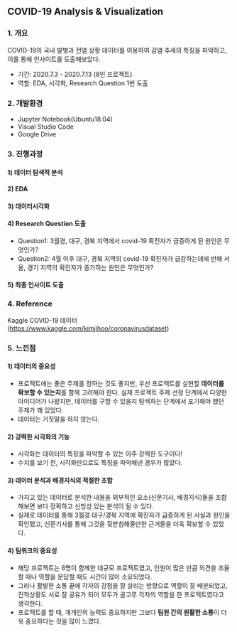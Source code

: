 ## COVID-19 Analysis & Visualization


### 1. 개요
COVID-19의 국내 발병과 전염 상황 데이터를 이용하여 감염 추세의 특징을 파악하고, 이를 통해 인사이트를 도출해보았다.
- 기간: 2020.7.3 - 2020.7.13 (8인 프로젝트)
- 역할: EDA, 시각화, Research Question 1번 도출


### 2. 개발환경
- Jupyter Notebook(Ubuntu18.04)
- Visual Studio Code
- Google Drive


### 3.  진행과정

#### 1) 데이터 탐색적 분석

#### 2) EDA

#### 3) 데이터시각화

#### 4) Research Question 도출
- Question1: 3월경, 대구, 경북 지역에서 covid-19 확진자가 급증하게 된 원인은 무엇인가?
- Question2: 4월 이후 대구, 경북 지역의 covid-19 확진자가 급감하는데에 반해 서울, 경기 지역의 확진자가 증가하는 원인은 무엇인가?

#### 5) 최종 인사이트 도출


### 4. Reference 
Kaggle COVID-19 데이터 (https://www.kaggle.com/kimjihoo/coronavirusdataset)


### 5. 느낀점
#### 1) 데이터의 중요성
- 프로젝트에는 좋은 주제를 정하는 것도 좋지만, 우선 프로젝트를 실현할 **데이터를 확보할 수 있는지**를 함께 고려해야 한다. 실제 프로젝트 주제 선정 단계에서 다양한 아이디어가 나왔지만, 데이터를 구할 수 있을지 탐색하는 단계에서 포기해야 했던 주제가 꽤 있었다.
- 데이터는 거짓말을 하지 않는다.

#### 2) 강력한 시각화의 기능
- 시각화는 데이터의 특징을 파악할 수 있는 아주 강력한 도구이다!
- 수치를 보기 전, 시각화만으로도 특징을 파악해낸 경우가 많았다.

#### 3) 데이터 분석과 배경지식의 적절한 조합
- 가지고 있는 데이터로 분석한 내용을 외부적인 요소(신문기사, 배경지식)들을 조합해보면 보다 정확하고 신빙성 있는 분석이 될 수 있다.
- 실제로 데이터를 통해 3월경 대구/경북 지역에 확진자가 급증하게 된 사실과 원인을 확인했고, 신문기사를 통해 그것을 뒷받침해줄만한 근거들을 더욱 확보할 수 있었다.

#### 4) 팀워크의 중요성
- 해당 프로젝트는 8명이 함께한 대규모 프로젝트였고, 인원이 많은 만큼 의견을 조율할 때나 역할을 분담할 때도 시간이 많이 소요되었다.
- 그러나 활발한 소통 끝에 각자의 강점을 잘 살리는 방향으로 역할이 잘 배분되었고, 진척상황도 서로 잘 공유가 되어 모두가 골고루 각자의 역할을 한 프로젝트였다고 생각한다.
- 프로젝트를 할 때, 개개인의 능력도 중요하지만 그보다 **팀원 간의 원활한 소통**이 더욱 중요하다는 것을 많이 느꼈다.


